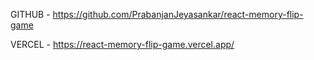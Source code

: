 GITHUB - https://github.com/PrabanjanJeyasankar/react-memory-flip-game

VERCEL - https://react-memory-flip-game.vercel.app/